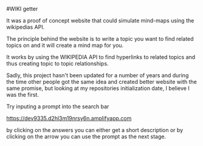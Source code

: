 #WIKI getter

It was a proof of concept website that could simulate mind-maps using the wikipedias API.

The principle behind the website is to write a topic you want to find related topics on and it will create a mind map for you.

It works by using the WIKIPEDIA API to find hyperlinks to related topics and thus creating topic to topic relationships.

Sadly, this project hasn't been updated for a number of years and during the time other people got the same idea and created better website with the same promise, but looking at my repositories initialization date, I believe I was the first.

Try inputing a prompt into the search bar

https://dev9335.d2hl3m19nrsy6n.amplifyapp.com

by clicking on the answers you can either get a short description or by clicking on the arrow you can use the prompt as the next stage.
